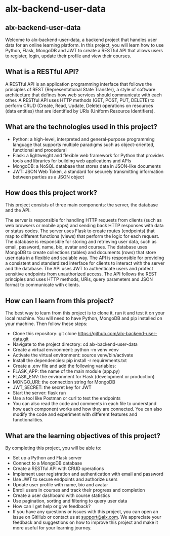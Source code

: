 # alx-backend-user-data

## alx-backend-user-data
Welcome to alx-backend-user-data, a backend project that handles user data for an online learning platform. In this project, you will learn how to use Python, Flask, MongoDB and JWT to create a RESTful API that allows users to register, login, update their profile and view their courses.

## What is a RESTful API?
A RESTful API is an application programming interface that follows the principles of REST (Representational State Transfer), a style of software architecture that defines how web services should communicate with each other. A RESTful API uses HTTP methods (GET, POST, PUT, DELETE) to perform CRUD (Create, Read, Update, Delete) operations on resources (data entities) that are identified by URIs (Uniform Resource Identifiers).

## What are the technologies used in this project?
- Python: a high-level, interpreted and general-purpose programming language that supports multiple paradigms such as object-oriented, functional and procedural
- Flask: a lightweight and flexible web framework for Python that provides tools and libraries for building web applications and APIs
- MongoDB: a NoSQL database that stores data in JSON-like documents
- JWT: JSON Web Token, a standard for securely transmitting information between parties as a JSON object

## How does this project work?
This project consists of three main components: the server, the database and the API.

The server is responsible for handling HTTP requests from clients (such as web browsers or mobile apps) and sending back HTTP responses with data or status codes. The server uses Flask to create routes (endpoints) that map to different functions (views) that perform the logic for each request.
The database is responsible for storing and retrieving user data, such as email, password, name, bio, avatar and courses. The database uses MongoDB to create collections (tables) and documents (rows) that store user data in a flexible and scalable way.
The API is responsible for providing a consistent and standardized interface for clients to interact with the server and the database. The API uses JWT to authenticate users and protect sensitive endpoints from unauthorized access. The API follows the REST principles and uses HTTP methods, URIs, query parameters and JSON format to communicate with clients.

## How can I learn from this project?
The best way to learn from this project is to clone it, run it and test it on your local machine. You will need to have Python, MongoDB and pip installed on your machine. Then follow these steps:

- Clone this repository: git clone https://github.com/alx-backend-user-data.git
- Navigate to the project directory: cd alx-backend-user-data
- Create a virtual environment: python -m venv venv
- Activate the virtual environment: source venv/bin/activate
- Install the dependencies: pip install -r requirements.txt
- Create a .env file and add the following variables:
- FLASK_APP: the name of the main module (app.py)
- FLASK_ENV: the environment for Flask (development or production)
- MONGO_URI: the connection string for MongoDB
- JWT_SECRET: the secret key for JWT
- Start the server: flask run
- Use a tool like Postman or curl to test the endpoints
- You can also read the code and comments in each file to understand how each component works and how they are connected. You can also modify the code and experiment with different features and functionalities.

## What are the learning objectives of this project?
By completing this project, you will be able to:

- Set up a Python and Flask server
- Connect to a MongoDB database
- Create a RESTful API with CRUD operations
- Implement user registration and authentication with email and password
- Use JWT to secure endpoints and authorize users
- Update user profile with name, bio and avatar
- Enroll users in courses and track their progress and completion
- Create a user dashboard with course statistics
- Use pagination, sorting and filtering to query user data
- How can I get help or give feedback?
- If you have any questions or issues with this project, you can open an issue on GitHub or contact us at support@alx.com. We appreciate your feedback and suggestions on how to improve this project and make it more useful for your learning journey.
